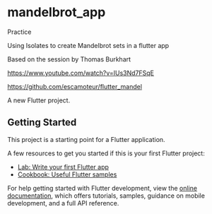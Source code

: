 # mandelbrot_app

Practice
 
Using Isolates to create Mandelbrot sets in a flutter app

Based on the session by Thomas Burkhart

https://www.youtube.com/watch?v=IUs3Nd7FSqE

https://github.com/escamoteur/flutter_mandel


A new Flutter project.

## Getting Started

This project is a starting point for a Flutter application.

A few resources to get you started if this is your first Flutter project:

- [Lab: Write your first Flutter app](https://docs.flutter.dev/get-started/codelab)
- [Cookbook: Useful Flutter samples](https://docs.flutter.dev/cookbook)

For help getting started with Flutter development, view the
[online documentation](https://docs.flutter.dev/), which offers tutorials,
samples, guidance on mobile development, and a full API reference.

